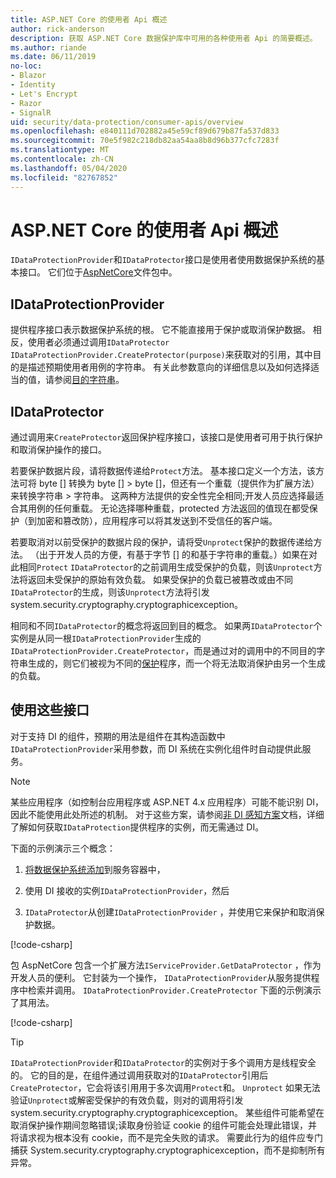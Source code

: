```yaml
---
title: ASP.NET Core 的使用者 Api 概述
author: rick-anderson
description: 获取 ASP.NET Core 数据保护库中可用的各种使用者 Api 的简要概述。
ms.author: riande
ms.date: 06/11/2019
no-loc:
- Blazor
- Identity
- Let's Encrypt
- Razor
- SignalR
uid: security/data-protection/consumer-apis/overview
ms.openlocfilehash: e840111d702882a45e59cf89d679b87fa537d833
ms.sourcegitcommit: 70e5f982c218db82aa54aa8b8d96b377cfc7283f
ms.translationtype: MT
ms.contentlocale: zh-CN
ms.lasthandoff: 05/04/2020
ms.locfileid: "82767852"
---
```

# <a name="consumer-apis-overview-for-aspnet-core"></a>ASP.NET Core 的使用者 Api 概述

`IDataProtectionProvider`和`IDataProtector`接口是使用者使用数据保护系统的基本接口。 它们位于[AspNetCore](https://www.nuget.org/packages/Microsoft.AspNetCore.DataProtection.Abstractions/)文件包中。

## <a name="idataprotectionprovider"></a>IDataProtectionProvider

提供程序接口表示数据保护系统的根。 它不能直接用于保护或取消保护数据。 相反，使用者必须通过调用`IDataProtector` `IDataProtectionProvider.CreateProtector(purpose)`来获取对的引用，其中目的是描述预期使用者用例的字符串。 有关此参数意向的详细信息以及如何选择适当的值，请参阅[目的字符串](xref:security/data-protection/consumer-apis/purpose-strings)。

## <a name="idataprotector"></a>IDataProtector

通过调用来`CreateProtector`返回保护程序接口，该接口是使用者可用于执行保护和取消保护操作的接口。

若要保护数据片段，请将数据传递给`Protect`方法。 基本接口定义一个方法，该方法可将 byte [] 转换为 byte [] > byte []，但还有一个重载（提供作为扩展方法）来转换字符串 > 字符串。 这两种方法提供的安全性完全相同;开发人员应选择最适合其用例的任何重载。 无论选择哪种重载，protected 方法返回的值现在都受保护（到加密和篡改防），应用程序可以将其发送到不受信任的客户端。

若要取消对以前受保护的数据片段的保护，请将受`Unprotect`保护的数据传递给方法。 （出于开发人员的方便，有基于字节 [] 的和基于字符串的重载。）如果在对此相同`Protect` `IDataProtector`的之前调用生成受保护的负载，则该`Unprotect`方法将返回未受保护的原始有效负载。 如果受保护的负载已被篡改或由不同`IDataProtector`的生成，则该`Unprotect`方法将引发 system.security.cryptography.cryptographicexception。

相同和不同`IDataProtector`的概念将返回到目的概念。 如果两`IDataProtector`个实例是从同一根`IDataProtectionProvider`生成的`IDataProtectionProvider.CreateProtector`，而是通过对的调用中的不同目的字符串生成的，则它们被视为不同的[保护](xref:security/data-protection/consumer-apis/purpose-strings)程序，而一个将无法取消保护由另一个生成的负载。

## <a name="consuming-these-interfaces"></a>使用这些接口

对于支持 DI 的组件，预期的用法是组件在其构造函数中`IDataProtectionProvider`采用参数，而 DI 系统在实例化组件时自动提供此服务。

> [!NOTE]
> 某些应用程序（如控制台应用程序或 ASP.NET 4.x 应用程序）可能不能识别 DI，因此不能使用此处所述的机制。 对于这些方案，请参阅[非 DI 感知方案](xref:security/data-protection/configuration/non-di-scenarios)文档，详细了解如何获取`IDataProtection`提供程序的实例，而无需通过 DI。

下面的示例演示三个概念：

1. [将数据保护系统添加](xref:security/data-protection/configuration/overview)到服务容器中，

2. 使用 DI 接收的实例`IDataProtectionProvider`，然后

3. `IDataProtector`从创建`IDataProtectionProvider` ，并使用它来保护和取消保护数据。

[!code-csharp[](../using-data-protection/samples/protectunprotect.cs?highlight=26,34,35,36,37,38,39,40)]

包 AspNetCore 包含一个扩展方法`IServiceProvider.GetDataProtector` ，作为开发人员的便利。 它封装为一个操作， `IDataProtectionProvider`从服务提供程序中检索并调用。 `IDataProtectionProvider.CreateProtector` 下面的示例演示了其用法。

[!code-csharp[](./overview/samples/getdataprotector.cs?highlight=15)]

>[!TIP]
> `IDataProtectionProvider`和`IDataProtector`的实例对于多个调用方是线程安全的。 它的目的是，在组件通过调用获取对的`IDataProtector`引用后`CreateProtector`，它会将该引用用于多次调用`Protect`和。 `Unprotect` 如果无法验证`Unprotect`或解密受保护的有效负载，则对的调用将引发 system.security.cryptography.cryptographicexception。 某些组件可能希望在取消保护操作期间忽略错误;读取身份验证 cookie 的组件可能会处理此错误，并将请求视为根本没有 cookie，而不是完全失败的请求。 需要此行为的组件应专门捕获 System.security.cryptography.cryptographicexception，而不是抑制所有异常。
